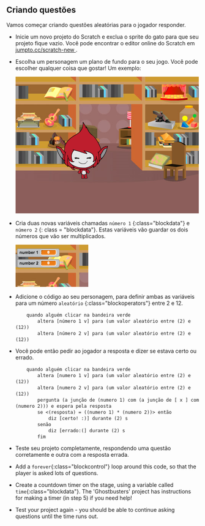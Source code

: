 ## Criando questões

Vamos começar criando questões aleatórias para o jogador responder.

+ Inicie um novo projeto do Scratch e exclua o sprite do gato para que seu projeto fique vazio. Você pode encontrar o editor online do Scratch em <a href="http://jumpto.cc/scratch-new" target="_blank"> jumpto.cc/scratch-new </a>.

+ Escolha um personagem um plano de fundo para o seu jogo. Você pode escolher qualquer coisa que gostar! Um exemplo:
    
    ![screenshot](images/brain-setting.png)

+ Cria duas novas variáveis ​​chamadas `número 1` {:class="blockdata"} e `número 2` {: class = "blockdata"}. Estas variáveis vão ​​guardar os dois números que vão ser multiplicados.
    
    ![screenshot](images/brain-variables.png)

+ Adicione o código ao seu personagem, para definir ambas as variáveis ​​para um número `aleatório` {:class="blockoperators"} entre 2 e 12.
    
    ```blocks
        quando alguém clicar na bandeira verde
            altera [número 1 v] para (um valor aleatório entre (2) e (12))
            altera [número 2 v] para (um valor aleatório entre (2) e (12))
    ```

+ Você pode então pedir ao jogador a resposta e dizer se estava certo ou errado.
    
    ```blocks
        quando alguém clicar na bandeira verde
            altera [numero 1 v] para (um valor aleatório entre (2) e (12))
            altera [numero 2 v] para (um valor aleatório entre (2) e (12))
            pergunta (a junção de (numero 1) com (a junção de [ x ] com (numero 2))) e espera pela resposta
            se <(resposta) = ((numero 1) * (numero 2))> então 
                diz [certo! :)] durante (2) s
            senão
                diz [errado:(] durante (2) s
            fim
    ```

+ Teste seu projeto completamente, respondendo uma questão corretamente e outra com a resposta errada.

+ Add a `forever`{:class="blockcontrol"} loop around this code, so that the player is asked lots of questions.

+ Create a countdown timer on the stage, using a variable called `time`{:class="blockdata"}. The 'Ghostbusters' project has instructions for making a timer (in step 5) if you need help!

+ Test your project again - you should be able to continue asking questions until the time runs out.